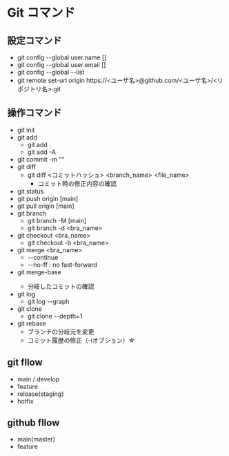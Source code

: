 # Git コマンド

## 設定コマンド

- git config --global user.name []
- git config --global user.email []
- git config --global --list
- git remote set-url origin https://<ユーザ名>@github.com/<ユーザ名>/<リポジトリ名>.git

## 操作コマンド

- git init 
- git add
  - git add .
  - git add -A
- git commit -m ""
- git diff
  - git diff <コミットハッシュ> <branch_name> <file_name>
    - コミット時の修正内容の確認
- git status
- git push origin [main]
- git pull origin [main]
- git branch
  - git branch -M [main]
  - git branch -d <bra_name>
- git checkout <bra_name>
  - git checkout -b <bra_name>
- git merge <bra_name>
  - --continue
  - --no-ff : no fast-forward
- git merge-base <branch1> <brnach2>
  - 分岐したコミットの確認
- git log
  - git log --graph
- git clone 
  - git clone --depth=1
- git rebase
  - ブランチの分岐元を変更
  - コミット履歴の修正（-iオプション）☆


## git fllow

- main / develop
- feature
- release(staging)
- hotfix

## github fllow

- main(master)
- feature